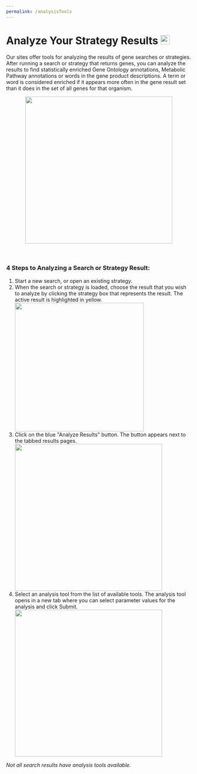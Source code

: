 ```yaml
---
permalink: /analysisTools
---
```

<h1>Analyze Your Strategy Results <a href="https://www.youtube.com/watch?v=npgkkychkrI" class="new-window">
  <img src="/a/images/camera.png"  width="25px" /></a></h1>

  <p>Our sites offer tools for analyzing the results of gene searches or strategies.
  After running a search or strategy that returns genes, you can analyze the results to find
  statistically enriched Gene Ontology annotations, Metabolic Pathway annotations or words
  in the gene product descriptions. A term or word is considered enriched if it appears more
  often in the gene result set than it does in the set of all genes for that organism.  </p>

  <div style="text-align:center">
    <img src="/a/images/Overall.jpg"  width="400px" />
  </div>
  <br><br>

  <h3> 4 Steps to Analyzing a Search or Strategy Result:</h3>
  <div>
      <ol>
        <li>Start a new search, or open an existing strategy.</li>
        <li>When the search or strategy is loaded,
          choose the result that you wish to analyze by clicking the
          strategy box that represents the result.
          The active result is highlighted in yellow.
          <div><img src="/a/images/choose_result.jpg"  width="350px" /></div></li>
        <li>Click on the blue "Analyze Results" button. The button appears next to the tabbed results pages.
          <div><img src="/a/images/click_button.jpg"  width="400px" /></div></li>
        <li>Select an analysis tool from the list of available tools. The analysis tool opens in a new tab where you can
          select parameter values for the analysis and click Submit.
          <div><img src="/a/images/choose_analysis.jpg"  width="400px" /></div></li>
      </ol>
      <em>Not all search results have analysis tools available.</em>
  </div>
